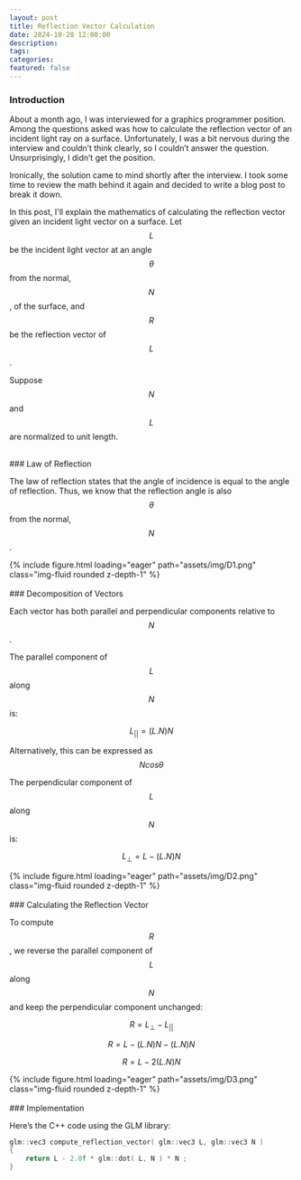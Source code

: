 ```yaml
---
layout: post
title: Reflection Vector Calculation
date: 2024-10-28 12:00:00
description:
tags:
categories:
featured: false
---
```



### Introduction <br>

About a month ago, I was interviewed for a graphics programmer position. Among the questions asked was how to calculate the reflection vector of an incident light ray on a surface. Unfortunately, I was a bit nervous during the interview and couldn’t think clearly, so I couldn’t answer the question. Unsurprisingly, I didn’t get the position.

Ironically, the solution came to mind shortly after the interview. I took some time to review the math behind it again and decided to write a blog post to break it down.

In this post, I'll explain the mathematics of calculating the reflection vector given an incident light vector on a surface. Let $$L$$ be the incident light vector at an angle $$\theta$$ from the normal, $$N$$, of the surface, and $$R$$ be the reflection vector of $$L$$. 

Suppose $$N$$ and $$L$$ are normalized to unit length.

<br>
### Law of Reflection <br>

The law of reflection states that the angle of incidence is equal to the angle of reflection. Thus, we know that the reflection angle is also $$\theta$$ from the normal, $$N$$. 

<div class="row mt-3">
    <div class="col-sm mt-3 mt-md-0">
        {% include figure.html loading="eager" path="assets/img/D1.png" class="img-fluid rounded z-depth-1" %}
    </div>
</div>

<br>
### Decomposition of Vectors <br>

Each vector has both parallel and perpendicular components relative to $$N$$. 

The parallel component of $$L$$ along $$N$$ is: 

$$
L_{||} = (L.N)N
$$

Alternatively, this can be expressed as $$N cos \theta$$

The perpendicular component of $$L$$ along $$N$$ is: 

$$
L_⊥ = L - (L.N)N
$$

<div class="row mt-3">
    <div class="col-sm mt-3 mt-md-0">
        {% include figure.html loading="eager" path="assets/img/D2.png" class="img-fluid rounded z-depth-1" %}
    </div>
</div>

<br>
### Calculating the Reflection Vector <br>

To compute $$R$$, we reverse the parallel component of $$L$$ along $$N$$ and keep the perpendicular component unchanged:

$$
R = L_⊥ - L_{||} 
$$

$$
R = L - (L.N)N - (L.N)N 
$$

$$
R = L - 2 (L.N)N
$$

<div class="row mt-3">
    <div class="col-sm mt-3 mt-md-0">
        {% include figure.html loading="eager" path="assets/img/D3.png" class="img-fluid rounded z-depth-1" %}
    </div>
</div>

<br>
### Implementation <br>

Here’s the C++ code using the GLM library:

```c++
glm::vec3 compute_reflection_vector( glm::vec3 L, glm::vec3 N )
{
    return L - 2.0f * glm::dot( L, N ) * N ;
}
```
